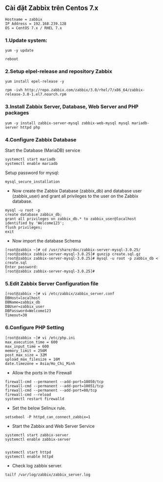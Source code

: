 ## Cài đặt Zabbix trên Centos 7.x

```
Hostname = zabbix
IP Address = 192.168.239.128
OS = CentOS 7.x / RHEL 7.x
```

###  1.Update system:

```
yum -y update

reboot
```

###  2.Setup elpel-release and repository Zabbix

```
yum install epel-release -y

rpm -ivh http://repo.zabbix.com/zabbix/3.0/rhel/7/x86_64/zabbix-release-3.0-1.el7.noarch.rpm

```

###  3.Install Zabbix Server, Database, Web Server and PHP packages


```
yum -y install zabbix-server-mysql zabbix-web-mysql mysql mariadb-server httpd php
```

###  4.Configure Zabbix Database

Start the Database (MariaDB) service

```
systemctl start mariadb
systemctl enable mariadb

```

Setup password for mysql:

`mysql_secure_installation`


* Now create the Zabbix Database (zabbix_db) and database user (zabbix_user) and grant all privileges to the user on the Zabbix database.

```
mysql -u root -p
create database zabbix_db;
grant all privileges on zabbix_db.* to zabbix_user@localhost identified by 'Welcome123';
flush privileges;
exit
```

* Now import the database Schema

```
[root@zabbix ~]# cd /usr/share/doc/zabbix-server-mysql-3.0.25/
[root@zabbix zabbix-server-mysql-3.0.25]# gunzip create.sql.gz
[root@zabbix zabbix-server-mysql-3.0.25]# mysql -u root -p zabbix_db < create.sql
Enter password:
[root@zabbix zabbix-server-mysql-3.0.25]#
```

###  5.Edit Zabbix Server Configuration file


```
[root@zabbix ~]# vi /etc/zabbix/zabbix_server.conf
DBHost=localhost
DBName=zabbix_db
DBUser=zabbix_user
DBPassword=Welcome123
Timeout=30
```

###  6.Configure PHP Setting


```
[root@zabbix ~]# vi /etc/php.ini
max_execution_time = 600
max_input_time = 600
memory_limit = 256M
post_max_size = 32M
upload_max_filesize = 16M
date.timezone = Asia/Ho_Chi_Minh
```

* Allow the ports in the Firewall

```
firewall-cmd --permanent --add-port=10050/tcp
firewall-cmd --permanent --add-port=10051/tcp
firewall-cmd --permanent --add-port=80/tcp
firewall-cmd --reload 
systemctl restart firewalld

```

* Set the below Selinux rule.

`setsebool -P httpd_can_connect_zabbix=1`


* Start the Zabbix and Web Server Service

```
systemctl start zabbix-server
systemctl enable zabbix-server


systemctl start httpd
systemctl enable httpd
```


* Check log zabbix server.

`tailf /var/log/zabbix/zabbix_server.log`













